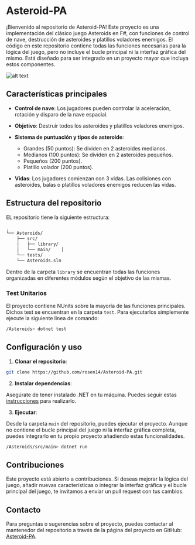 # Asteroid-PA

¡Bienvenido al repositorio de Asteroid-PA! Este proyecto es una implementación del clásico juego Asteroids en F#, con funciones de control de nave, destrucción de asteroides y platillos voladores enemigos. El código en este repositorio contiene todas las funciones necesarias para la lógica del juego, pero no incluye el bucle principal ni la interfaz gráfica del mismo. Está diseñado para ser integrado en un proyecto mayor que incluya estos componentes.

![alt text](https://silverballmuseum.com/wp-content/uploads/2016/06/asteroids.jpg)

## Características principales

- **Control de nave**: Los jugadores pueden controlar la aceleración, rotación y disparo de la nave espacial.
- **Objetivo**: Destruir todos los asteroides y platillos voladores enemigos.
- **Sistema de puntuación y tipos de asteroide**:
  - Grandes (50 puntos): Se dividen en 2 asteroides medianos.
  - Medianos (100 puntos): Se dividen en 2 asteroides pequeños.
  - Pequeños (200 puntos).
  - Platillo volador (200 puntos).

- **Vidas**: Los jugadores comienzan con 3 vidas. Las colisiones con asteroides, balas o platillos voladores enemigos reducen las vidas.

## Estructura del repositorio

EL repositorio tiene la siguiente estructura:
```bash
.
└── Asteroids/
    ├── src/
    │   ├── library/
    │   └── main/    │           
    └── tests/
    └── Asteroids.sln 
```

Dentro de la carpeta `library` se encuentran todas las funciones organizadas en diferentes módulos según el objetivo de las mismas.

### Test Unitarios

El proyecto contiene NUnits sobre la mayoría de las funciones principales. Dichos test se encuentran en la carpeta `test`. Para ejecutarlos simplemente ejecute la siguiente linea de comando:
```bash
/Asteroids> dotnet test 
```
## Configuración y uso

1. **Clonar el repositorio**:

```bash
git clone https://github.com/rosen14/Asteroid-PA.git
```

2. **Instalar dependencias**:

Asegúrate de tener instalado .NET en tu máquina. Puedes seguir estas [instrucciones](https://learn.microsoft.com/es-mx/dotnet/core/install/) para realizarlo.

3. **Ejecutar**:

Desde la carpeta `main` del repositorio, puedes ejecutar el proyecto. Aunque no contiene el bucle principal del juego ni la interfaz gráfica completa, puedes integrarlo en tu propio proyecto añadiendo estas funcionalidades.

```bash
/Asteroids/src/main> dotnet run 
```
## Contribuciones

Este proyecto está abierto a contribuciones. Si deseas mejorar la lógica del juego, añadir nuevas características o integrar la interfaz gráfica y el bucle principal del juego, te invitamos a enviar un pull request con tus cambios.

## Contacto

Para preguntas o sugerencias sobre el proyecto, puedes contactar al mantenedor del repositorio a través de la página del proyecto en GitHub: [Asteroid-PA](https://github.com/rosen14/Asteroid-PA).
